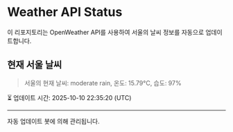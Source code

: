 
# Weather API Status

이 리포지토리는 OpenWeather API를 사용하여 서울의 날씨 정보를 자동으로 업데이트합니다.

## 현재 서울 날씨
> 서울의 현재 날씨: moderate rain, 온도: 15.79°C, 습도: 97%

⏳ 업데이트 시간: 2025-10-10 22:35:20 (UTC)

---
자동 업데이트 봇에 의해 관리됩니다.

